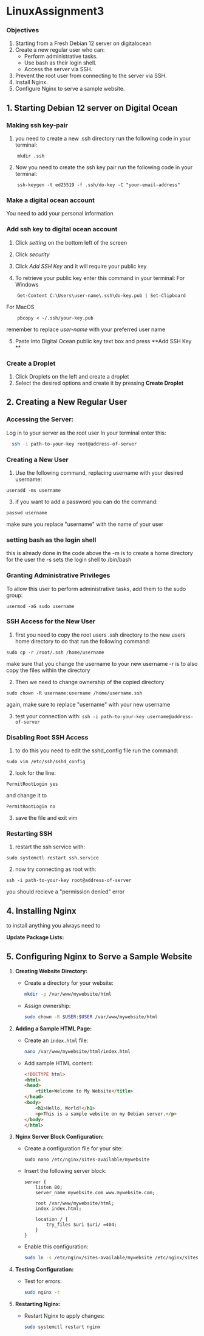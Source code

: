 # LinuxAssignment3

### Objectives

1. Starting from a Fresh Debian 12 server on digitalocean
2. Create a new regular user who can:
   - Perform administrative tasks.
   - Use bash as their login shell.
   - Access the server via SSH.
3. Prevent the root user from connecting to the server via SSH.
4. Install Nginx.
5. Configure Nginx to serve a sample website.

## 1. Starting Debian 12 server on Digital Ocean

### Making ssh key-pair

1. you need to create a new .ssh directory
run the following code in your terminal:
```
	mkdir .ssh
```

2. Now you need to create the ssh key pair
run the following code in your terminal:
```
	ssh-keygen -t ed25519 -f .ssh/do-key -C "your-email-address"
```

### Make a digital ocean account

You need to add your personal information

### Add ssh key to digital ocean account
1. Click *setting* on the bottom left of the screen
2. Click *security*
3. Click *Add SSH Key* and it will require your public key

4. To retrieve your public key enter this command in your terminal:
For Windows
```
	Get-Content C:\Users\user-name\.ssh\do-key.pub | Set-Clipboard
```
For MacOS
```
	pbcopy < ~/.ssh/your-key.pub
```

remember to replace *user-name* with your preferred user name

5. Paste into Digital Ocean public key text box and press **Add SSH Key **

### Create a Droplet
1. Click Droplets on the left and create a droplet
2. Select the desired options and create it by pressing **Create Droplet**

## 2. Creating a New Regular User

### Accessing the Server:

Log in to your server as the root user
In your terminal enter this:
```bash
  ssh -i path-to-your-key root@address-of-server
```


### Creating a New User

1. Use the following command, replacing username with your desired username:

```useradd -ms username```

3. if you want to add a password you can do the command:

```passwd username```

make sure you replace "username" with the name of your user

### setting bash as the login shell

this is already done in the code above
the -m is to create a home directory for the user
the -s sets the login shell to /bin/bash

### Granting Administrative Privileges

To allow this user to perform administrative tasks, add them to the sudo group:

```usermod -aG sudo username```

### SSH Access for the New User

1. first you need to copy the root users .ssh directory to the new users home directory
to do that run the following command:

```sudo cp -r /root/.ssh /home/username```

make sure that you change the username to your new username
-r is to also copy the files within the directory

2. Then we need to change ownership of the copied directory

```sudo chown -R username:username /home/username.ssh```

again, make sure to replace "username" with your new username

3. test your connection with:
```ssh -i path-to-your-key username@address-of-server```


### Disabling Root SSH Access

1. to do this you need to edit the sshd_config file
run the command:

```sudo vim /etc/ssh/sshd_config```

2. look for the line:

`PermitRootLogin yes`

and change it to

`PermitRootLogin no`

3. save the file and exit vim

### Restarting SSH

1. restart the ssh service with:

```sudo systemctl restart ssh.service```

2. now try connecting as root with:

```ssh -i path-to-your-key root@address-of-server```

you should recieve a "permission denied" error

## 4. Installing Nginx

to install anything you always need to

**Update Package Lists:**


## 5. Configuring Nginx to Serve a Sample Website

1. **Creating Website Directory:**
   - Create a directory for your website:
     ```bash
     mkdir -p /var/www/mywebsite/html
     ```
   - Assign ownership:
     ```bash
     sudo chown -R $USER:$USER /var/www/mywebsite/html
     ```

2. **Adding a Sample HTML Page:**
   - Create an `index.html` file:
     ```bash
     nano /var/www/mywebsite/html/index.html
     ```
   - Add sample HTML content:
     ```html
     <!DOCTYPE html>
     <html>
     <head>
         <title>Welcome to My Website</title>
     </head>
     <body>
         <h1>Hello, World!</h1>
         <p>This is a sample website on my Debian server.</p>
     </body>
     </html>
     ```

3. **Nginx Server Block Configuration:**
   - Create a configuration file for your site:
     ```
     sudo nano /etc/nginx/sites-available/mywebsite
     ```
   - Insert the following server block:
     ```nginx
     server {
         listen 80;
         server_name mywebsite.com www.mywebsite.com;

         root /var/www/mywebsite/html;
         index index.html;

         location / {
             try_files $uri $uri/ =404;
         }
     }
     ```
   - Enable this configuration:
     ```bash
     sudo ln -s /etc/nginx/sites-available/mywebsite /etc/nginx/sites-enabled/
     ```

4. **Testing Configuration:**
   - Test for errors:
     ```bash
     sudo nginx -t
     ```

5. **Restarting Nginx:**
   - Restart Nginx to apply changes:
     ```bash
     sudo systemctl restart nginx
     ```
